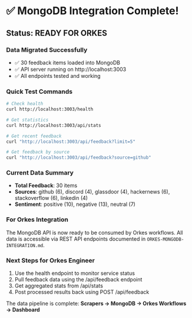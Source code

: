 # ✅ MongoDB Integration Complete!

## Status: READY FOR ORKES

### Data Migrated Successfully
- ✅ 30 feedback items loaded into MongoDB
- ✅ API server running on http://localhost:3003
- ✅ All endpoints tested and working

### Quick Test Commands
```bash
# Check health
curl http://localhost:3003/health

# Get statistics
curl http://localhost:3003/api/stats

# Get recent feedback
curl "http://localhost:3003/api/feedback?limit=5"

# Get feedback by source
curl "http://localhost:3003/api/feedback?source=github"
```

### Current Data Summary
- **Total Feedback**: 30 items
- **Sources**: github (6), discord (4), glassdoor (4), hackernews (6), stackoverflow (6), linkedin (4)
- **Sentiment**: positive (10), negative (13), neutral (7)

### For Orkes Integration
The MongoDB API is now ready to be consumed by Orkes workflows. All data is accessible via REST API endpoints documented in `ORKES-MONGODB-INTEGRATION.md`.

### Next Steps for Orkes Engineer
1. Use the health endpoint to monitor service status
2. Pull feedback data using the /api/feedback endpoint
3. Get aggregated stats from /api/stats
4. Post processed results back using POST /api/feedback

The data pipeline is complete: **Scrapers → MongoDB → Orkes Workflows → Dashboard**